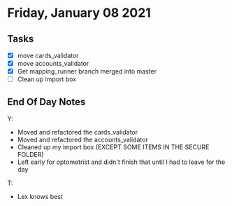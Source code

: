# Friday, January 08 2021

## Tasks
- [x] move cards_validator
- [x] move accounts_validator
- [x] Get mapping_runner branch merged into master
- [ ] Clean up import box
## End Of Day Notes
Y:
* Moved and refactored the cards_validator
* Moved and refactored the accounts_validator
* Cleaned up my import box (EXCEPT SOME ITEMS IN THE SECURE FOLDER)
* Left early for optometrist and didn't finish that until I had to leave for the day

T:
* Lex knows best


